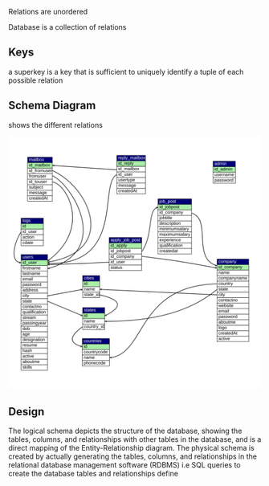 Relations are unordered

Database is a collection of relations

## Keys

a superkey is a key that is sufficient to uniquely identify a tuple of each possible relation

## Schema Diagram

shows the different relations

![Schema Diagram Example](assets/schema.svg)

## Design

The logical schema depicts the structure of the database, showing the tables, columns, and relationships with other tables in the database, and is a direct mapping of the Entity-Relationship diagram. The physical schema is created by actually generating the tables, columns, and relationships in the relational database management software (RDBMS) i.e SQL queries to create the database tables and relationships define
